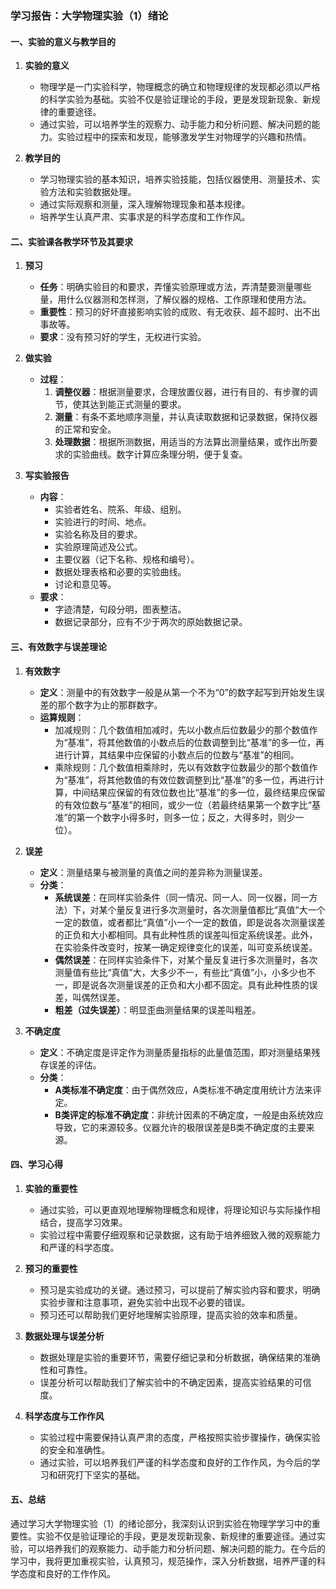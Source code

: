 ### 学习报告：大学物理实验（1）绪论

#### 一、实验的意义与教学目的

1. **实验的意义**
   - 物理学是一门实验科学，物理概念的确立和物理规律的发现都必须以严格的科学实验为基础。实验不仅是验证理论的手段，更是发现新现象、新规律的重要途径。
   - 通过实验，可以培养学生的观察力、动手能力和分析问题、解决问题的能力。实验过程中的探索和发现，能够激发学生对物理学的兴趣和热情。

2. **教学目的**
   - 学习物理实验的基本知识，培养实验技能，包括仪器使用、测量技术、实验方法和实验数据处理。
   - 通过实际观察和测量，深入理解物理现象和基本规律。
   - 培养学生认真严肃、实事求是的科学态度和工作作风。

#### 二、实验课各教学环节及其要求

1. **预习**
   - **任务**：明确实验目的和要求，弄懂实验原理或方法，弄清楚要测量哪些量，用什么仪器测和怎样测，了解仪器的规格、工作原理和使用方法。
   - **重要性**：预习的好坏直接影响实验的成败、有无收获、超不超时、出不出事故等。
   - **要求**：没有预习好的学生，无权进行实验。

2. **做实验**
   - **过程**：
     1. **调整仪器**：根据测量要求，合理放置仪器，进行有目的、有步骤的调节，使其达到能正式测量的要求。
     2. **测量**：有条不紊地顺序测量，并认真读取数据和记录数据，保持仪器的正常和安全。
     3. **处理数据**：根据所测数据，用适当的方法算出测量结果，或作出所要求的实验曲线。数字计算应条理分明，便于复查。

3. **写实验报告**
   - **内容**：
     - 实验者姓名、院系、年级、组别。
     - 实验进行的时间、地点。
     - 实验名称及目的要求。
     - 实验原理简述及公式。
     - 主要仪器（记下名称、规格和编号）。
     - 数据处理表格和必要的实验曲线。
     - 讨论和意见等。
   - **要求**：
     - 字迹清楚，句段分明，图表整洁。
     - 数据记录部分，应有不少于两次的原始数据记录。

#### 三、有效数字与误差理论

1. **有效数字**
   - **定义**：测量中的有效数字一般是从第一个不为“0”的数字起写到开始发生误差的那个数字为止的那群数字。
   - **运算规则**：
     - 加减规则：几个数值相加减时，先以小数点后位数最少的那个数值作为“基准”，将其他数值的小数点后的位数调整到比“基准”的多一位，再进行计算，其结果中应保留的小数点后的位数与“基准”的相同。
     - 乘除规则：几个数值相乘除时，先以有效数字位数最少的那个数值作为“基准”，将其他数值的有效位数调整到比“基准”的多一位，再进行计算，中间结果应保留的有效位数也比“基准”的多一位，最终结果应保留的有效位数与“基准”的相同，或少一位（若最终结果第一个数字比“基准”的第一个数字小得多时，则多一位；反之，大得多时，则少一位）。

2. **误差**
   - **定义**：测量结果与被测量的真值之间的差异称为测量误差。
   - **分类**：
     - **系统误差**：在同样实验条件（同一情况、同一人、同一仪器，同一方法）下，对某个量反复进行多次测量时，各次测量值都比“真值”大一个一定的数值，或者都比“真值”小一个一定的数值，即是说各次测量误差的正负和大小都相同。具有此种性质的误差叫恒定系统误差。此外，在实验条件改变时，按某一确定规律变化的误差，叫可变系统误差。
     - **偶然误差**：在同样实验条件下，对某个量反复进行多次测量时，各次测量值有些比“真值”大，大多少不一，有些比“真值”小，小多少也不一，即是说各次测量误差的正负和大小都不固定。具有此种性质的误差，叫偶然误差。
     - **粗差（过失误差）**：明显歪曲测量结果的误差叫粗差。

3. **不确定度**
   - **定义**：不确定度是评定作为测量质量指标的此量值范围，即对测量结果残存误差的评估。
   - **分类**：
     - **A类标准不确定度**：由于偶然效应，A类标准不确定度用统计方法来评定。
     - **B类评定的标准不确定度**：非统计因素的不确定度，一般是由系统效应导致，它的来源较多。仪器允许的极限误差是B类不确定度的主要来源。

#### 四、学习心得

1. **实验的重要性**
   - 通过实验，可以更直观地理解物理概念和规律，将理论知识与实际操作相结合，提高学习效果。
   - 实验过程中需要仔细观察和记录数据，这有助于培养细致入微的观察能力和严谨的科学态度。

2. **预习的重要性**
   - 预习是实验成功的关键。通过预习，可以提前了解实验内容和要求，明确实验步骤和注意事项，避免实验中出现不必要的错误。
   - 预习还可以帮助我们更好地理解实验原理，提高实验的效率和质量。

3. **数据处理与误差分析**
   - 数据处理是实验的重要环节，需要仔细记录和分析数据，确保结果的准确性和可靠性。
   - 误差分析可以帮助我们了解实验中的不确定因素，提高实验结果的可信度。

4. **科学态度与工作作风**
   - 实验过程中需要保持认真严肃的态度，严格按照实验步骤操作，确保实验的安全和准确性。
   - 通过实验，可以培养我们严谨的科学态度和良好的工作作风，为今后的学习和研究打下坚实的基础。

#### 五、总结

通过学习大学物理实验（1）的绪论部分，我深刻认识到实验在物理学学习中的重要性。实验不仅是验证理论的手段，更是发现新现象、新规律的重要途径。通过实验，可以培养我们的观察能力、动手能力和分析问题、解决问题的能力。在今后的学习中，我将更加重视实验，认真预习，规范操作，深入分析数据，培养严谨的科学态度和良好的工作作风。